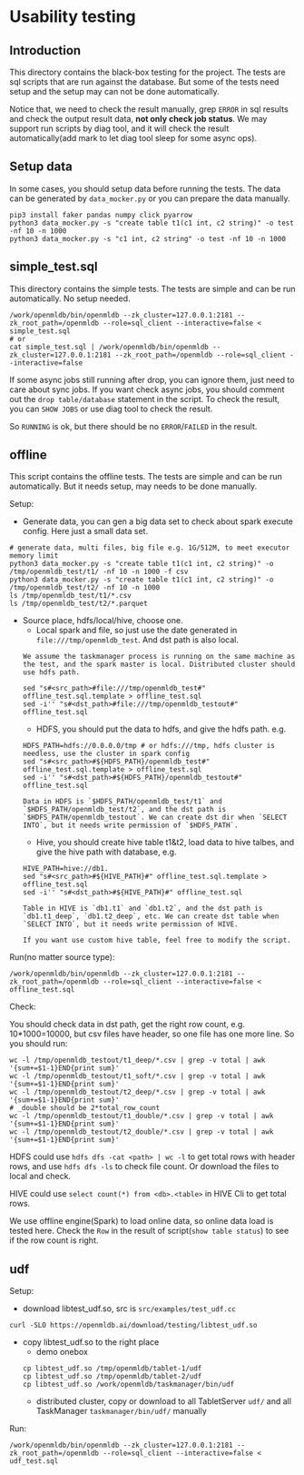 # Usability testing

## Introduction

This directory contains the black-box testing for the project. The tests are sql scripts that are run against the database. But some of the tests need setup and the setup may can not be done automatically.

Notice that, we need to check the result manually, grep `ERROR` in sql results and check the output result data, **not only check job status**. We may support run scripts by diag tool, and it will check the result automatically(add mark to let diag tool sleep for some async ops).

## Setup data

In some cases, you should setup data before running the tests. The data can be generated by `data_mocker.py` or you can prepare the data manually.
```
pip3 install faker pandas numpy click pyarrow
python3 data_mocker.py -s "create table t1(c1 int, c2 string)" -o test -nf 10 -n 1000
python3 data_mocker.py -s "c1 int, c2 string" -o test -nf 10 -n 1000
```

## simple_test.sql

This directory contains the simple tests. The tests are simple and can be run automatically. No setup needed.

```shell
/work/openmldb/bin/openmldb --zk_cluster=127.0.0.1:2181 --zk_root_path=/openmldb --role=sql_client --interactive=false < simple_test.sql
# or
cat simple_test.sql | /work/openmldb/bin/openmldb --zk_cluster=127.0.0.1:2181 --zk_root_path=/openmldb --role=sql_client --interactive=false
```

If some async jobs still running after drop, you can ignore them, just need to care about sync jobs. If you want check async jobs, you should comment out the `drop table/database` statement in the script. To check the result, you can `SHOW JOBS` or use diag tool to check the result.

So `RUNNING` is ok, but there should be no `ERROR`/`FAILED` in the result.

## offline

This script contains the offline tests. The tests are simple and can be run automatically. But it needs setup, may needs to be done manually.

Setup:

- Generate data, you can gen a big data set to check about spark execute config. Here just a small data set.
```
# generate data, multi files, big file e.g. 1G/512M, to meet executor memory limit
python3 data_mocker.py -s "create table t1(c1 int, c2 string)" -o /tmp/openmldb_test/t1/ -nf 10 -n 1000 -f csv
python3 data_mocker.py -s "create table t1(c1 int, c2 string)" -o /tmp/openmldb_test/t2/ -nf 10 -n 1000
ls /tmp/openmldb_test/t1/*.csv
ls /tmp/openmldb_test/t2/*.parquet
```

- Source place, hdfs/local/hive, choose one.
    - Local spark and file, so just use the date generated in `file:///tmp/openmldb_test`. And dst path is also local.
    ```{note}
    We assume the taskmanager process is running on the same machine as the test, and the spark master is local. Distributed cluster should use hdfs path.
    ```
    ```
    sed "s#<src_path>#file:///tmp/openmldb_test#" offline_test.sql.template > offline_test.sql
    sed -i'' "s#<dst_path>#file:///tmp/openmldb_testout#" offline_test.sql
    ```
    - HDFS, you should put the data to hdfs, and give the hdfs path. e.g. 
    ```
    HDFS_PATH=hdfs://0.0.0.0/tmp # or hdfs:///tmp, hdfs cluster is needless, use the cluster in spark config
    sed "s#<src_path>#${HDFS_PATH}/openmldb_test#" offline_test.sql.template > offline_test.sql
    sed -i'' "s#<dst_path>#${HDFS_PATH}/openmldb_testout#" offline_test.sql
    ```
    ```{note}
    Data in HDFS is `$HDFS_PATH/openmldb_test/t1` and `$HDFS_PATH/openmldb_test/t2`, and the dst path is `$HDFS_PATH/openmldb_testout`. We can create dst dir when `SELECT INTO`, but it needs write permission of `$HDFS_PATH`. 
    ```
    - Hive, you should create hive table t1&t2, load data to hive talbes, and give the hive path with database, e.g. 
    ```
    HIVE_PATH=hive://db1.
    sed "s#<src_path>#${HIVE_PATH}#" offline_test.sql.template > offline_test.sql
    sed -i'' "s#<dst_path>#${HIVE_PATH}#" offline_test.sql
    ```
    ```{note}
    Table in HIVE is `db1.t1` and `db1.t2`, and the dst path is `db1.t1_deep`, `db1.t2_deep`, etc. We can create dst table when `SELECT INTO`, but it needs write permission of HIVE.

    If you want use custom hive table, feel free to modify the script.
    ```

Run(no matter source type):
```
/work/openmldb/bin/openmldb --zk_cluster=127.0.0.1:2181 --zk_root_path=/openmldb --role=sql_client --interactive=false < offline_test.sql
```

Check:

You should check data in dst path, get the right row count, e.g. 10*1000=10000, but csv files have header, so one file has one more line. So you should run:
```
wc -l /tmp/openmldb_testout/t1_deep/*.csv | grep -v total | awk '{sum+=$1-1}END{print sum}'
wc -l /tmp/openmldb_testout/t1_soft/*.csv | grep -v total | awk '{sum+=$1-1}END{print sum}'
wc -l /tmp/openmldb_testout/t2_deep/*.csv | grep -v total | awk '{sum+=$1-1}END{print sum}'
# _double should be 2*total_row_count
wc -l /tmp/openmldb_testout/t1_double/*.csv | grep -v total | awk '{sum+=$1-1}END{print sum}'
wc -l /tmp/openmldb_testout/t2_double/*.csv | grep -v total | awk '{sum+=$1-1}END{print sum}'
```

HDFS could use ```hdfs dfs -cat <path> | wc -l``` to get total rows with header rows, and use `hdfs dfs -ls` to check file count. Or download the files to local and check.

HIVE could use `select count(*) from <db>.<table>` in HIVE Cli to get total rows.

We use offline engine(Spark) to load online data, so online data load is tested here. Check the `Row` in the result of script(`show table status`) to see if the row count is right.

## udf

Setup:
- download libtest_udf.so, src is `src/examples/test_udf.cc`
```
curl -SLO https://openmldb.ai/download/testing/libtest_udf.so
```
- copy libtest_udf.so to the right place
    - demo onebox
    ```shell
    cp libtest_udf.so /tmp/openmldb/tablet-1/udf
    cp libtest_udf.so /tmp/openmldb/tablet-2/udf
    cp libtest_udf.so /work/openmldb/taskmanager/bin/udf
    ```
    - distributed cluster, copy or download to all TabletServer `udf/` and all TaskManager `taskmanager/bin/udf/` manually

Run:
```
/work/openmldb/bin/openmldb --zk_cluster=127.0.0.1:2181 --zk_root_path=/openmldb --role=sql_client --interactive=false < udf_test.sql 
```
